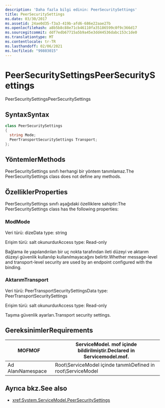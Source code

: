 ```yaml
---
description: 'Daha fazla bilgi edinin: PeerSecuritySettings'
title: PeerSecuritySettings
ms.date: 03/30/2017
ms.assetid: 24ae0d35-f3a3-419b-afd6-686e22aae27b
ms.openlocfilehash: a8b5b8c88e71cb46110fa35186599c0f9c366d17
ms.sourcegitcommit: ddf7edb67715a5b9a45e3dd44536dabc153c1de0
ms.translationtype: MT
ms.contentlocale: tr-TR
ms.lasthandoff: 02/06/2021
ms.locfileid: "99803015"
---
```

# <a name="peersecuritysettings"></a><span data-ttu-id="748fe-103">PeerSecuritySettings</span><span class="sxs-lookup"><span data-stu-id="748fe-103">PeerSecuritySettings</span></span>

<span data-ttu-id="748fe-104">PeerSecuritySettings</span><span class="sxs-lookup"><span data-stu-id="748fe-104">PeerSecuritySettings</span></span>  
  
## <a name="syntax"></a><span data-ttu-id="748fe-105">Syntax</span><span class="sxs-lookup"><span data-stu-id="748fe-105">Syntax</span></span>  
  
```csharp
class PeerSecuritySettings  
{  
  string Mode;  
  PeerTransportSecuritySettings Transport;  
};  
```  
  
## <a name="methods"></a><span data-ttu-id="748fe-106">Yöntemler</span><span class="sxs-lookup"><span data-stu-id="748fe-106">Methods</span></span>  

 <span data-ttu-id="748fe-107">PeerSecuritySettings sınıfı herhangi bir yöntem tanımlamaz.</span><span class="sxs-lookup"><span data-stu-id="748fe-107">The PeerSecuritySettings class does not define any methods.</span></span>  
  
## <a name="properties"></a><span data-ttu-id="748fe-108">Özellikler</span><span class="sxs-lookup"><span data-stu-id="748fe-108">Properties</span></span>  

 <span data-ttu-id="748fe-109">PeerSecuritySettings sınıfı aşağıdaki özelliklere sahiptir:</span><span class="sxs-lookup"><span data-stu-id="748fe-109">The PeerSecuritySettings class has the following properties:</span></span>  
  
### <a name="mode"></a><span data-ttu-id="748fe-110">Mod</span><span class="sxs-lookup"><span data-stu-id="748fe-110">Mode</span></span>  

 <span data-ttu-id="748fe-111">Veri türü: dize</span><span class="sxs-lookup"><span data-stu-id="748fe-111">Data type: string</span></span>  
  
 <span data-ttu-id="748fe-112">Erişim türü: salt okunurdur</span><span class="sxs-lookup"><span data-stu-id="748fe-112">Access type: Read-only</span></span>  
  
 <span data-ttu-id="748fe-113">Bağlama ile yapılandırılan bir uç nokta tarafından ileti düzeyi ve aktarım düzeyi güvenlik kullanılıp kullanılmayacağını belirtir.</span><span class="sxs-lookup"><span data-stu-id="748fe-113">Whether message-level and transport-level security are used by an endpoint configured with the binding.</span></span>  
  
### <a name="transport"></a><span data-ttu-id="748fe-114">Aktarım</span><span class="sxs-lookup"><span data-stu-id="748fe-114">Transport</span></span>  

 <span data-ttu-id="748fe-115">Veri türü: PeerTransportSecuritySettings</span><span class="sxs-lookup"><span data-stu-id="748fe-115">Data type: PeerTransportSecuritySettings</span></span>  
  
 <span data-ttu-id="748fe-116">Erişim türü: salt okunurdur</span><span class="sxs-lookup"><span data-stu-id="748fe-116">Access type: Read-only</span></span>  
  
 <span data-ttu-id="748fe-117">Taşıma güvenlik ayarları.</span><span class="sxs-lookup"><span data-stu-id="748fe-117">Transport security settings.</span></span>  
  
## <a name="requirements"></a><span data-ttu-id="748fe-118">Gereksinimler</span><span class="sxs-lookup"><span data-stu-id="748fe-118">Requirements</span></span>  
  
|<span data-ttu-id="748fe-119">MOF</span><span class="sxs-lookup"><span data-stu-id="748fe-119">MOF</span></span>|<span data-ttu-id="748fe-120">ServiceModel. mof içinde bildirilmiştir.</span><span class="sxs-lookup"><span data-stu-id="748fe-120">Declared in Servicemodel.mof.</span></span>|  
|---------|-----------------------------------|  
|<span data-ttu-id="748fe-121">Ad Alanı</span><span class="sxs-lookup"><span data-stu-id="748fe-121">Namespace</span></span>|<span data-ttu-id="748fe-122">Root\ServiceModel içinde tanımlı</span><span class="sxs-lookup"><span data-stu-id="748fe-122">Defined in root\ServiceModel</span></span>|  
  
## <a name="see-also"></a><span data-ttu-id="748fe-123">Ayrıca bkz.</span><span class="sxs-lookup"><span data-stu-id="748fe-123">See also</span></span>

- <xref:System.ServiceModel.PeerSecuritySettings>
